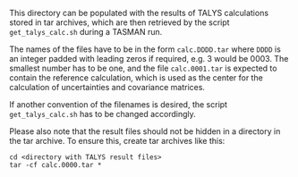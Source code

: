 This directory can be populated with the
results of TALYS calculations stored in 
tar archives, which are then retrieved
by the script `get_talys_calc.sh` during
a TASMAN run.

The names of the files have to be in the 
form `calc.DDDD.tar` where `DDDD` is an
integer padded with leading zeros if 
required, e.g. 3 would be 0003. 
The smallest number has to be one, and
the file `calc.0001.tar` is expected to
contain the reference calculation, which is
used as the center for the calculation of 
uncertainties and covariance matrices.

If another convention of the filenames is
desired, the script `get_talys_calc.sh`
has to be changed accordingly.

Please also note that the result files
should not be hidden in a directory in 
the tar archive. To ensure this,
create tar archives like this:
```
cd <directory with TALYS result files>
tar -cf calc.0000.tar *
```
